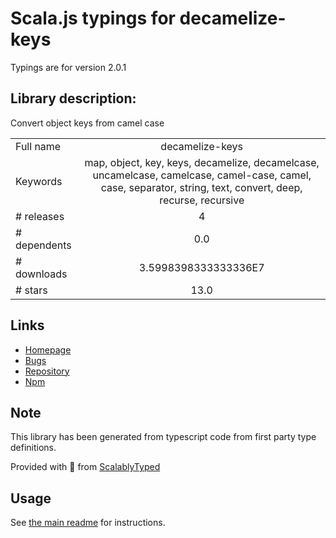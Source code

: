 
# Scala.js typings for decamelize-keys

Typings are for version 2.0.1

## Library description:
Convert object keys from camel case

|                    |                 |
| ------------------ | :-------------: |
| Full name          | decamelize-keys |
| Keywords           | map, object, key, keys, decamelize, decamelcase, uncamelcase, camelcase, camel-case, camel, case, separator, string, text, convert, deep, recurse, recursive |
| # releases         | 4 |
| # dependents       | 0.0 |
| # downloads        | 3.5998398333333336E7 |
| # stars            | 13.0 |

## Links
- [Homepage](https://github.com/sindresorhus/decamelize-keys#readme)
- [Bugs](https://github.com/sindresorhus/decamelize-keys/issues)
- [Repository](https://github.com/sindresorhus/decamelize-keys)
- [Npm](https://www.npmjs.com/package/decamelize-keys)
    


## Note
This library has been generated from typescript code from first party type definitions.

Provided with :purple_heart: from [ScalablyTyped](https://github.com/oyvindberg/ScalablyTyped)

## Usage
See [the main readme](../../readme.md) for instructions.



